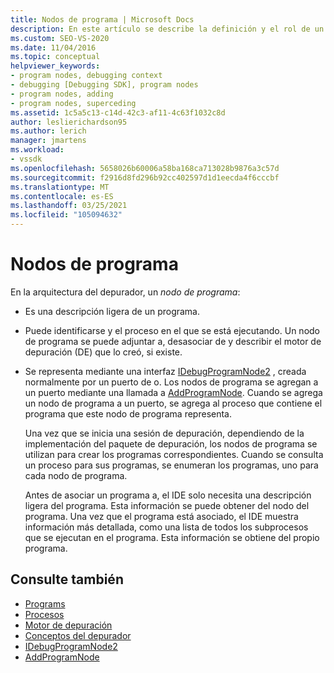 ```yaml
---
title: Nodos de programa | Microsoft Docs
description: En este artículo se describe la definición y el rol de un nodo de programa en la arquitectura del depurador de Visual Studio.
ms.custom: SEO-VS-2020
ms.date: 11/04/2016
ms.topic: conceptual
helpviewer_keywords:
- program nodes, debugging context
- debugging [Debugging SDK], program nodes
- program nodes, adding
- program nodes, superceding
ms.assetid: 1c5a5c13-c14d-42c3-af11-4c63f1032c8d
author: leslierichardson95
ms.author: lerich
manager: jmartens
ms.workload:
- vssdk
ms.openlocfilehash: 5658026b60006a58ba168ca713028b9876a3c57d
ms.sourcegitcommit: f2916d8fd296b92cc402597d1d1eecda4f6cccbf
ms.translationtype: MT
ms.contentlocale: es-ES
ms.lasthandoff: 03/25/2021
ms.locfileid: "105094632"
---
```

# <a name="program-nodes"></a>Nodos de programa
En la arquitectura del depurador, un *nodo de programa*:

- Es una descripción ligera de un programa.

- Puede identificarse y el proceso en el que se está ejecutando. Un nodo de programa se puede adjuntar a, desasociar de y describir el motor de depuración (DE) que lo creó, si existe.

- Se representa mediante una interfaz [IDebugProgramNode2](../../extensibility/debugger/reference/idebugprogramnode2.md) , creada normalmente por un puerto de o. Los nodos de programa se agregan a un puerto mediante una llamada a [AddProgramNode](../../extensibility/debugger/reference/idebugportnotify2-addprogramnode.md). Cuando se agrega un nodo de programa a un puerto, se agrega al proceso que contiene el programa que este nodo de programa representa.

  Una vez que se inicia una sesión de depuración, dependiendo de la implementación del paquete de depuración, los nodos de programa se utilizan para crear los programas correspondientes. Cuando se consulta un proceso para sus programas, se enumeran los programas, uno para cada nodo de programa.

  Antes de asociar un programa a, el IDE solo necesita una descripción ligera del programa. Esta información se puede obtener del nodo del programa. Una vez que el programa está asociado, el IDE muestra información más detallada, como una lista de todos los subprocesos que se ejecutan en el programa. Esta información se obtiene del propio programa.

## <a name="see-also"></a>Consulte también
- [Programs](../../extensibility/debugger/programs.md)
- [Procesos](../../extensibility/debugger/processes.md)
- [Motor de depuración](../../extensibility/debugger/debug-engine.md)
- [Conceptos del depurador](../../extensibility/debugger/debugger-concepts.md)
- [IDebugProgramNode2](../../extensibility/debugger/reference/idebugprogramnode2.md)
- [AddProgramNode](../../extensibility/debugger/reference/idebugportnotify2-addprogramnode.md)
